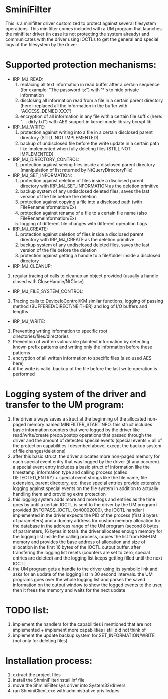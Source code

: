# SminiFilter
This is a minifilter driver customized to protect against several filesystem operations. This minifilter comes included with a UM program that launches the minifilter driver (in case its not protecting
the system already) and communicates with the driver using IOCTLs to get the general and special logs of the filesystem by the driver

# Supported protection mechanisms:
- IRP_MJ_READ:
  1) replacing all text information in read buffer after a certain sequence (for example: "The password is:") with '*'s to hide private information
  2) disclosing all information read from a file in a certain parent directory (here i replaced all the information in the buffer with "ACCESS_DENIED XXX")
  3) encryption of all information in any file with a certain file suffix (here: ".... dirty.txt") with AES support in kernel mode library bcrypt.lib
- IRP_MJ_WRITE:
  1) protection against writing into a file in a certain disclosed parent directory (STILL NOT IMPLEMENTED)
  2) backup of undisclosed file before the write update in a certain path like implemented when fully deleting files (STILL NOT IMPLEMENTED)
- IRP_MJ_DIRECTORY_CONTROL:
  1) protection against seeing files inside a disclosed parent directory (manipulation of list returned by NtQueryDirectoryFile)
- IRP_MJ_SET_INFORMATION:
  1) protection against deletion of files inside a disclosed parent directory with IRP_MJ_SET_INFORMATION as the deletion primitive
  2) backup system of any undisclosed deleted files, saves the last version of the file before the deletion
  3) protection against copying a file into a disclosed path (with FileRenameInformation/Ex)
  4) protection against rename of a file to a certain file name (also FileRenameInformation/Ex)
  5) logging of different file changes with different operation flags
- IRP_MJ_CREATE:
  1) protection against deletion of files inside a disclosed parent directory with IRP_MJ_CREATE as the deletion primitive
  2) backup system of any undisclosed deleted files, saves the last version of the file before the deletion
  3) protection against getting a handle to a file/folder inside a disclosed directory
 - IRP_MJ_CLEANUP:
  1) regular tracing of calls to cleanup an object provided (usually a handle closed with CloseHandle/NtClose)
 - IRP_MJ_FILE_SYSTEM_CONTROL:
  1) Tracing calls to DeviceIoControl/KM similar functions, logging of passing method (BUFFERED/DIRECT/NEITHER) and log of I/O buffers and lengths
 - IRP_MJ_WRITE:
  1) Preventing writing information to specific root directories/files/directories
  2) Prevention of written vulnurable plaintext information by detecting known prefix patterns and writing only the information before these patterns
  3) encryption of all written information to specific files (also used AES here)
  4) if the write is valid, backup of the file before the last write operation is performed
  # Logging system of the driver and transfer to the UM program:
  1) the driver always saves a struct at the beginning of the allocated non-paged memory named MINIFILTER_STARTINFO. this struct includes basic
     information counters that were logged by the driver like read/write/create preop/postop operations that passed through the driver and the amount of
     detected special events (special events = all of the protection capabilities i described above, except the backup system of file changes/deletions)
  2) after this basic struct, the driver allocates more non-paged memory for each special event entry that was logged by the driver (if any occured). a special
     event entry includes a basic struct of information like the timestamp, information type and calling process (called DETECTED_ENTRY) + special event strings
     like the file name, file extension, parent directory, etc. these special entries provide extensive logging against special events on the file system in addition
     to actually handling them and providing extra protection
  3) this logging system adds more and more logs and entries as the time goes by until a certain IOCTL is sent to the driver by the UM program i provided
     (INFOPASS_IOCTL, 0x40002000), the IOCTL handler i implemented in the driver expects the PID of the process (first 8 bytes of parameters) and a dummy address
     for custom memory allocation for the database in the address range of the UM program (second 8 bytes of parameters, 16 bytes in total). the driver allocates
     enough memory for the logging list inside the calling process, copies the list from KM-UM memory and provides the base address of allocation and size of
     allocation in the first 16 bytes of the IOCTL output buffer. after transfering the logging list resets (counters are set to zero, special entries are
     deleted) and the logging list keeps getting filled until the next IOCTL
  4) the UM program gets a handle to the driver using its symbolic link and asks for an update of the logging list in 30 second intervals. the UM programs
     goes over the whole logging list and parses the saved information on the output window to show the logged events to the user, then it frees the memory and
     waits for the next update

  # TODO list:
  1) implement the handlers for the capabilities i mentioned that are not implemented + implement more capabilities i still did not think of
  2) implement the update backup system for SET_INFORMATION/WRITE (not only for deleting files)

  # Installation process:
  1) extract the project files
  2) install the ShminiFilterInstall.inf file
  3) move the ShminiFilter.sys driver into System32\drivers
  4) run ShminiClient.exe with administrative priviledges
